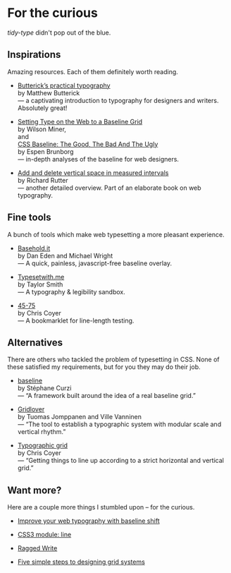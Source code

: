 For the curious
===============

*tidy-type* didn't pop out of the blue.




Inspirations
------------

Amazing resources. Each of them definitely worth reading.

* [Butterick’s practical typography](http://practicaltypography.com/)  
  by Matthew Butterick  
  — a captivating introduction to typography for designers and writers. Absolutely great!

* [Setting Type on the Web to a Baseline Grid](http://alistapart.com/article/settingtypeontheweb)  
  by Wilson Miner,  
  and  
  [CSS Baseline: The Good, The Bad And The Ugly](http://www.smashingmagazine.com/2012/12/17/css-baseline-the-good-the-bad-and-the-ugly/)  
  by Espen Brunborg  
  — in-depth analyses of the baseline for web designers.

* [Add and delete vertical space in measured intervals](http://webtypography.net/2.2.2)  
  by Richard Rutter  
  — another detailed overview. Part of an elaborate book on web typography.




Fine tools
----------

A bunch of tools which make web typesetting a more pleasant experience.

* [Basehold.it](http://basehold.it/)  
  by Dan Eden and Michael Wright  
  — A quick, painless, javascript-free baseline overlay.

* [Typesetwith.me](http://typesetwith.me/)  
  by Taylor Smith  
  — A typography & legibility sandbox.

* [45-75](https://css-tricks.com/bookmarklet-colorize-text-45-75-characters-line-length-testing/)  
  by Chris Coyer  
  — A bookmarklet for line-length testing.




Alternatives
------------

There are others who tackled the problem of typesetting in CSS. None of these satisfied my requirements, but for you they may do their job.

* [baseline](http://baselinecss.com/)  
  by Stéphane Curzi  
  — “A framework built around the idea of a real baseline grid.”

* [Gridlover](http://www.gridlover.net/)  
  by Tuomas Jomppanen and Ville Vanninen  
  — “The tool to establish a typographic system with modular scale and vertical rhythm.”

* [Typographic grid](https://css-tricks.com/typographic-grid/)  
  by Chris Coyer  
  — “Getting things to line up according to a strict horizontal and vertical grid.”




Want more?
----------

Here are a couple more things I stumbled upon – for the curious.

* [Improve your web typography with baseline shift](http://www.stuffandnonsense.co.uk/blog/about/improve_your_web_typography_with_baseline_shift)

* [CSS3 module: line](http://www.w3.org/TR/css3-linebox/)

* [Ragged Write](http://raggedwrite.net/)

* [Five simple steps to designing grid systems](http://www.markboulton.co.uk/journal/five-simple-steps-to-designing-grid-systems-preface)
